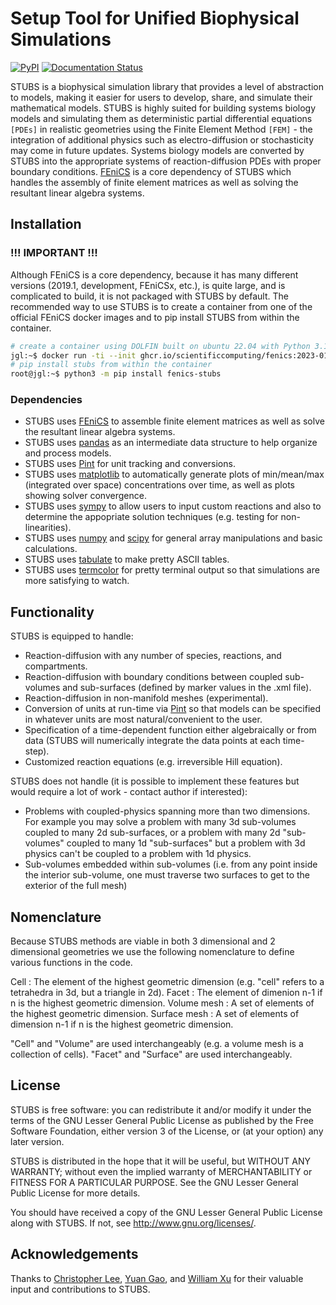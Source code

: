 Setup Tool for Unified Biophysical Simulations
==============================
[//]: # (Badges)
[![PyPI](https://img.shields.io/pypi/v/fenics-stubs)](https://pypi.org/project/fenics-stubs/)
[![Documentation Status](https://readthedocs.org/projects/stubs/badge/?version=latest)](https://stubs.readthedocs.io/en/latest/?badge=latest)

STUBS is a biophysical simulation library that provides a level of abstraction to models, making it easier for users to develop, share, and simulate their mathematical models. 
STUBS is highly suited for building systems biology models and simulating them as deterministic partial differential equations `[PDEs]` in realistic geometries using the Finite Element Method `[FEM]` - the integration of additional physics such as electro-diffusion or stochasticity may come in future updates. 
Systems biology models are converted by STUBS into the appropriate systems of reaction-diffusion PDEs with proper boundary conditions. 
[FEniCS](https://fenicsproject.org/) is a core dependency of STUBS which handles the assembly of finite element matrices as well as solving the resultant linear algebra systems. 


## Installation

### !!! IMPORTANT !!!
Although FEniCS is a core dependency, because it has many different versions (2019.1, development, FEniCSx, etc.), is quite large, and is complicated to build, it is not packaged with STUBS by default. The recommended way to use STUBS is to create a container from one of the official FEniCS docker images and to pip install STUBS from within the container.

```bash
# create a container using DOLFIN built on ubuntu 22.04 with Python 3.10
jgl:~$ docker run -ti --init ghcr.io/scientificcomputing/fenics:2023-01-16
# pip install stubs from within the container
root@jgl:~$ python3 -m pip install fenics-stubs
```

### Dependencies
* STUBS uses [FEniCS](https://fenicsproject.org/) to assemble finite element matrices as well as solve the resultant linear algebra systems.
* STUBS uses [pandas](https://pandas.pydata.org/) as an intermediate data structure to help organize and process models.
* STUBS uses [Pint](https://pint.readthedocs.io/en/stable/) for unit tracking and conversions.
* STUBS uses [matplotlib](https://matplotlib.org/) to automatically generate plots of min/mean/max (integrated over space) concentrations over time, as well as plots showing solver convergence.
* STUBS uses [sympy](https://www.sympy.org/) to allow users to input custom reactions and also to determine the appopriate solution techniques (e.g. testing for non-linearities).
* STUBS uses [numpy](https://numpy.org/) and [scipy](https://www.scipy.org/) for general array manipulations and basic calculations.
* STUBS uses [tabulate](https://pypi.org/project/tabulate/) to make pretty ASCII tables.
* STUBS uses [termcolor](https://pypi.org/project/termcolor/) for pretty terminal output so that simulations are more satisfying to watch.

## Functionality
STUBS is equipped to handle:
* Reaction-diffusion with any number of species, reactions, and compartments.
* Reaction-diffusion with boundary conditions between coupled sub-volumes and sub-surfaces (defined by marker values in the .xml file).
* Reaction-diffusion in non-manifold meshes (experimental).
* Conversion of units at run-time via [Pint](https://pint.readthedocs.io/en/stable/) so that models can be specified in whatever units are most natural/convenient to the user.
* Specification of a time-dependent function either algebraically or from data (STUBS will numerically integrate the data points at each time-step).
* Customized reaction equations (e.g. irreversible Hill equation).

STUBS does not handle (it is possible to implement these features but would require a lot of work - contact author if interested):
* Problems with coupled-physics spanning more than two dimensions. For example you may solve a problem with many 3d sub-volumes coupled to many 2d sub-surfaces, or a problem with many 2d "sub-volumes" coupled to many 1d "sub-surfaces" but a problem with 3d physics can't be coupled to a problem with 1d physics.
* Sub-volumes embedded within sub-volumes (i.e. from any point inside the interior sub-volume, one must traverse two surfaces to get to the exterior of the full mesh)

## Nomenclature
Because STUBS methods are viable in both 3 dimensional and 2 dimensional geometries we use the following nomenclature to define various functions in the code. 

Cell            : The element of the highest geometric dimension (e.g. "cell" refers to a tetrahedra in 3d, but a triangle in 2d).
Facet           : The element of dimenion n-1 if n is the highest geometric dimension.
Volume mesh     : A set of elements of the highest geometric dimension.
Surface mesh    : A set of elements of dimension n-1 if n is the highest geometric dimension.

"Cell" and "Volume" are used interchangeably (e.g. a volume mesh is a collection of cells). "Facet" and "Surface" are used interchangeably.

## License
STUBS is free software: you can redistribute it and/or modify
it under the terms of the GNU Lesser General Public License as published by
the Free Software Foundation, either version 3 of the License, or
(at your option) any later version.

STUBS is distributed in the hope that it will be useful,
but WITHOUT ANY WARRANTY; without even the implied warranty of
MERCHANTABILITY or FITNESS FOR A PARTICULAR PURPOSE. See the
GNU Lesser General Public License for more details.

You should have received a copy of the GNU Lesser General Public License
along with STUBS. If not, see <http://www.gnu.org/licenses/>.

## Acknowledgements

Thanks to [Christopher Lee](https://github.com/ctlee), [Yuan Gao](https://github.com/Rabona17), and [William Xu](https://github.com/willxu1234) for their valuable input and contributions to STUBS.
